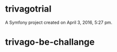 trivagotrial
============

A Symfony project created on April 3, 2016, 5:27 pm.
# trivago-be-challange
